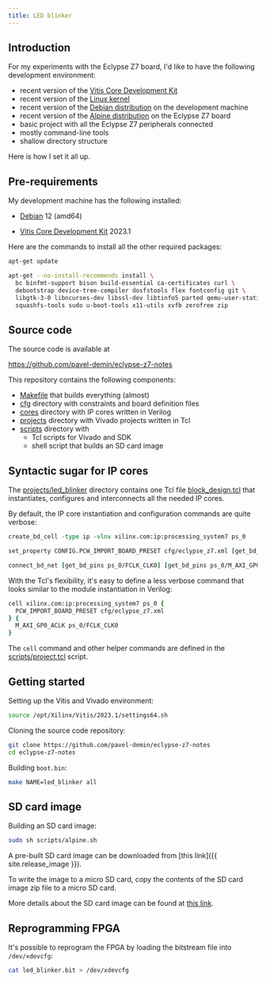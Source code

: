 ```yaml
---
title: LED blinker
---
```


## Introduction

For my experiments with the Eclypse Z7 board, I'd like to have the following development environment:

- recent version of the [Vitis Core Development Kit](https://www.xilinx.com/products/design-tools/vitis.html)
- recent version of the [Linux kernel](https://www.kernel.org)
- recent version of the [Debian distribution](https://www.debian.org/releases/bookworm) on the development machine
- recent version of the [Alpine distribution](https://alpinelinux.org) on the Eclypse Z7 board
- basic project with all the Eclypse Z7 peripherals connected
- mostly command-line tools
- shallow directory structure

Here is how I set it all up.

## Pre-requirements

My development machine has the following installed:

- [Debian](https://www.debian.org/releases/bookworm) 12 (amd64)

- [Vitis Core Development Kit](https://www.xilinx.com/products/design-tools/vitis.html) 2023.1

Here are the commands to install all the other required packages:

```bash
apt-get update

apt-get --no-install-recommends install \
  bc binfmt-support bison build-essential ca-certificates curl \
  debootstrap device-tree-compiler dosfstools flex fontconfig git \
  libgtk-3-0 libncurses-dev libssl-dev libtinfo5 parted qemu-user-static \
  squashfs-tools sudo u-boot-tools x11-utils xvfb zerofree zip
```

## Source code

The source code is available at

<https://github.com/pavel-demin/eclypse-z7-notes>

This repository contains the following components:

- [Makefile](https://github.com/pavel-demin/eclypse-z7-notes/blob/master/Makefile) that builds everything (almost)
- [cfg](https://github.com/pavel-demin/eclypse-z7-notes/tree/master/cfg) directory with constraints and board definition files
- [cores](https://github.com/pavel-demin/eclypse-z7-notes/tree/master/cores) directory with IP cores written in Verilog
- [projects](https://github.com/pavel-demin/eclypse-z7-notes/tree/master/projects) directory with Vivado projects written in Tcl
- [scripts](https://github.com/pavel-demin/eclypse-z7-notes/tree/master/scripts) directory with
  - Tcl scripts for Vivado and SDK
  - shell script that builds an SD card image

## Syntactic sugar for IP cores

The [projects/led_blinker](https://github.com/pavel-demin/eclypse-z7-notes/tree/master/projects/led_blinker) directory contains one Tcl file [block_design.tcl](https://github.com/pavel-demin/eclypse-z7-notes/blob/master/projects/led_blinker/block_design.tcl) that instantiates, configures and interconnects all the needed IP cores.

By default, the IP core instantiation and configuration commands are quite verbose:

```Tcl
create_bd_cell -type ip -vlnv xilinx.com:ip:processing_system7 ps_0

set_property CONFIG.PCW_IMPORT_BOARD_PRESET cfg/eclypse_z7.xml [get_bd_cells ps_0]

connect_bd_net [get_bd_pins ps_0/FCLK_CLK0] [get_bd_pins ps_0/M_AXI_GP0_ACLK]
```

With the Tcl's flexibility, it's easy to define a less verbose command that looks similar to the module instantiation in Verilog:

```Tcl
cell xilinx.com:ip:processing_system7 ps_0 {
  PCW_IMPORT_BOARD_PRESET cfg/eclypse_z7.xml
} {
  M_AXI_GP0_ACLK ps_0/FCLK_CLK0
}
```

The `cell` command and other helper commands are defined in the [scripts/project.tcl](https://github.com/pavel-demin/eclypse-z7-notes/blob/master/scripts/project.tcl) script.

## Getting started

Setting up the Vitis and Vivado environment:

```bash
source /opt/Xilinx/Vitis/2023.1/settings64.sh
```

Cloning the source code repository:

```bash
git clone https://github.com/pavel-demin/eclypse-z7-notes
cd eclypse-z7-notes
```

Building `boot.bin`:

```bash
make NAME=led_blinker all
```

## SD card image

Building an SD card image:

```bash
sudo sh scripts/alpine.sh
```

A pre-built SD card image can be downloaded from [this link]({{ site.release_image }}).

To write the image to a micro SD card, copy the contents of the SD card image zip file to a micro SD card.

More details about the SD card image can be found at [this link](/alpine.md).

## Reprogramming FPGA

It's possible to reprogram the FPGA by loading the bitstream file into `/dev/xdevcfg`:

```bash
cat led_blinker.bit > /dev/xdevcfg
```
